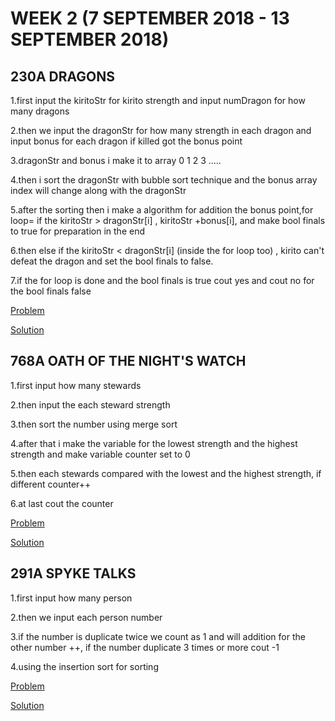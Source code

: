 # WEEK 2 (7  SEPTEMBER 2018 - 13 SEPTEMBER 2018)
## 230A DRAGONS

1.first input the kiritoStr for kirito strength and input numDragon for how many dragons

2.then we input the dragonStr for how many strength in each dragon and input bonus for each dragon if killed got the bonus point

3.dragonStr and bonus i make it to array 0 1 2 3 .....

4.then i sort the dragonStr with bubble sort technique and the bonus array index will change along with the dragonStr

5.after the sorting then i make a algorithm for addition the bonus point,for loop= if the kiritoStr > dragonStr[i] , kiritoStr +bonus[i], and make bool finals to true for preparation in the end

6.then else if the kiritoStr <  dragonStr[i] (inside the for loop too) , kirito can't defeat the dragon and set the bool finals to false.

7.if the for loop is done and the bool finals is true cout yes and cout no for the bool finals false

[Problem](http://codeforces.com/contest/230/problem/A)

[Solution](http://codeforces.com/contest/230/submission/42799348)

## 768A OATH OF THE NIGHT'S WATCH

1.first input how many stewards

2.then input the each steward strength 

3.then sort the number using merge sort

4.after that i make the variable for the lowest strength and the highest strength and make variable counter set to 0

5.then each stewards compared with the lowest and the highest strength, if different counter++

6.at last cout the counter

[Problem](http://codeforces.com/contest/768/problem/A)

[Solution](http://codeforces.com/contest/768/submission/42774017)

## 291A SPYKE TALKS

1.first input how many person

2.then we input each person number

3.if the number is duplicate twice we count as 1 and will addition for the other number ++, if the number duplicate 3 times or more cout -1

4.using the insertion sort for sorting

[Problem](http://codeforces.com/contest/291/problem/A)

[Solution](http://codeforces.com/contest/291/submission/42711690)
